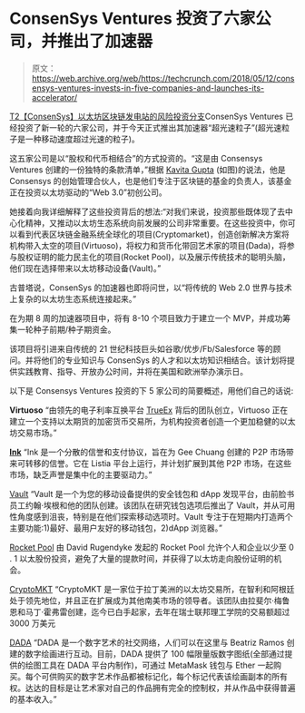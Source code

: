 # ConsenSys Ventures 投资了六家公司，并推出了加速器 

> 原文：<https://web.archive.org/web/https://techcrunch.com/2018/05/12/consensys-ventures-invests-in-five-companies-and-launches-its-accelerator/>

[T2【ConsenSys】以太坊区块链发电站的风险投资分支](https://web.archive.org/web/20221206162714/http://www.consensys.vc/)ConsenSys Ventures 已经投资了新一轮的六家公司，并于今天正式推出其加速器“超光速粒子”(超光速粒子是一种移动速度超过光速的粒子)。

这五家公司是以“股权和代币相结合”的方式投资的。“这是由 Consensys Ventures 创建的一份独特的条款清单，”根据 [Kavita Gupta](https://web.archive.org/web/20221206162714/https://twitter.com/KavitaGupta19) (如图)的说法，他是 Consensys 的创始管理合伙人，也是他们专注于区块链的基金的负责人，该基金正在投资以太坊驱动的“Web 3.0”初创公司。

她接着向我详细解释了这些投资背后的想法:“对我们来说，投资那些既体现了去中心化精神，又推动以太坊生态系统向前发展的公司非常重要。在这些投资中，你可以看到代表区块链金融系统全球化的项目(Cryptomarket)，创造创新解决方案将机构带入太空的项目(Virtuoso)，将权力和货币化带回艺术家的项目(Dada)，将参与股权证明的能力民主化的项目(Rocket Pool)，以及展示传统技术的聪明头脑，他们现在选择带来以太坊移动设备(Vault)。”

古普塔说，ConsenSys 的加速器也即将问世，以“将传统的 Web 2.0 世界与技术上复杂的以太坊生态系统连接起来。”

在为期 8 周的加速器项目中，将有 8-10 个项目致力于建立一个 MVP，并成功筹集一轮种子前期/种子期资金。

该项目将引进来自传统的 21 世纪科技巨头如谷歌/优步/Fb/Salesforce 等的顾问。并将他们的专业知识与 ConsenSys 的人才和以太坊知识相结合。该计划将提供实践教育、指导、开放办公时间，并将在美国和欧洲举办演示日。

以下是 Consensys Ventures 投资的下 5 家公司的简要概述，用他们自己的话说:

**Virtuoso**
“由领先的电子利率互换平台 [TrueEx](https://web.archive.org/web/20221206162714/http://www.truedgtl.com/truemax) 背后的团队创立，Virtuoso 正在建立一个支持以太期货的加密货币交易所，为机构投资者创造一个更加稳健的以太坊交易市场。”

**[Ink](https://web.archive.org/web/20221206162714/https://www.crunchbase.com/organization/ink-protocol)**
“Ink 是一个分散的信誉和支付协议，旨在为 Gee Chuang 创建的 P2P 市场带来可转移的信誉。它在 Listia 平台上运行，并计划扩展到其他 P2P 市场，在这些市场，缺乏声誉是集中化的主要驱动力。”

[Vault](https://web.archive.org/web/20221206162714/http://vault.io/)
“Vault 是一个为您的移动设备提供的安全钱包和 dApp 发现平台，由前脸书员工约翰·埃根和他的团队创建。该团队在研究钱包选项后推出了 Vault，并从可用性角度感到沮丧，特别是在他们探索移动选项时。Vault 专注于在短期内打造两个主要功能:1)最好、最用户友好的移动钱包，2)dApp 浏览器。”

[Rocket Pool](https://web.archive.org/web/20221206162714/https://www.rocketpool.net/) 由 David Rugendyke 发起的 Rocket Pool 允许个人和企业以少至 0 . 1 以太股份投资，避免了大量的提款时间，并获得了以太坊走向股份证明的机会。

[CryptoMKT](https://web.archive.org/web/20221206162714/https://www.cryptomkt.com/en)
“CryptoMKT 是一家位于拉丁美洲的以太坊交易所，在智利和阿根廷处于领先地位，并且正在扩展成为其他南美市场的领导者。该团队由拉斐尔·梅鲁恩和马丁·霍弗雷创建，迄今已白手起家，去年在瑞士联邦理工学院的交易额超过 3000 万美元

[DADA](https://web.archive.org/web/20221206162714/https://dada.nyc/home)
“DADA 是一个数字艺术的社交网络，人们可以在这里与 Beatriz Ramos 创建的数字绘画进行互动。目前，DADA 提供了 100 幅限量版数字图纸(全部通过提供的绘图工具在 DADA 平台内制作)，可通过 MetaMask 钱包与 Ether 一起购买。每个可供购买的数字艺术作品都被标记化，每个标记代表该绘画副本的所有权。达达的目标是让艺术家对自己的作品拥有完全的控制权，并从作品中获得普遍的基本收入。”
